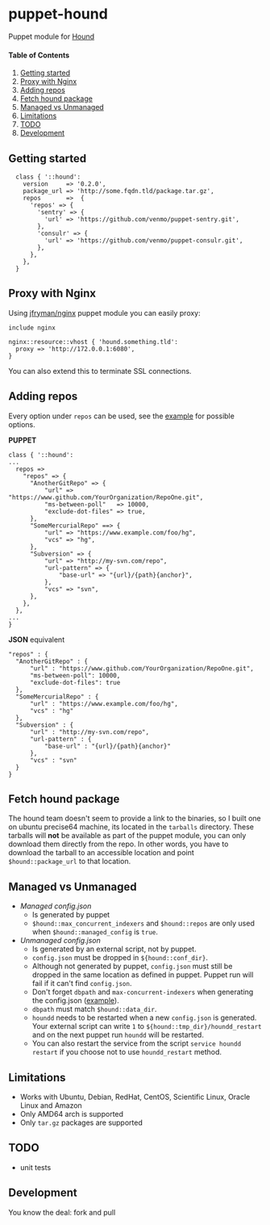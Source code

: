 # puppet-hound
Puppet module for [Hound](https://github.com/etsy/Hound)

#### Table of Contents

1. [Getting started](#getting-started)
2. [Proxy with Nginx](#proxy-with-nginx)
3. [Adding repos](#adding-repos)
4. [Fetch hound package](#fetch-hound-package)
5. [Managed vs Unmanaged](#managed-vs-unmanaged)
6. [Limitations](#limitations)
7. [TODO](#todo)
8. [Development](#development)


## Getting started
```
  class { '::hound':
    version     => '0.2.0',
    package_url => 'http://some.fqdn.tld/package.tar.gz',
    repos       =>  {
      'repos' => {
        'sentry' => {
          'url' => 'https://github.com/venmo/puppet-sentry.git',
        }, 
        'consulr' => {
          'url' => 'https://github.com/venmo/puppet-consulr.git',
        }, 
      },
    },
  }
```

## Proxy with Nginx
Using [jfryman/nginx](https://forge.puppetlabs.com/jfryman/nginx) puppet module you can easily proxy:

```
include nginx

nginx::resource::vhost { 'hound.something.tld':
  proxy => 'http://172.0.0.1:6080',
}
```

You can also extend this to terminate SSL connections.

## Adding repos
Every option under `repos` can be used, see the [example](https://github.com/etsy/Hound/blob/master/config-example.json) for possible options.

**PUPPET**
```
class { '::hound':
...
  repos =>
    "repos" => {
      "AnotherGitRepo" => {
          "url" => "https://www.github.com/YourOrganization/RepoOne.git",
          "ms-between-poll"   => 10000,
          "exclude-dot-files" => true,
      },
      "SomeMercurialRepo" ==> {
          "url" => "https://www.example.com/foo/hg",
          "vcs" => "hg",
      },
      "Subversion" => {
          "url" => "http://my-svn.com/repo",
          "url-pattern" => { 
              "base-url" => "{url}/{path}{anchor}",
          },
          "vcs" => "svn",
      },
    },
  },
...
}
```

**JSON** equivalent
```
"repos" : {
  "AnotherGitRepo" : {
      "url" : "https://www.github.com/YourOrganization/RepoOne.git",
      "ms-between-poll": 10000,
      "exclude-dot-files": true
  },
  "SomeMercurialRepo" : {
      "url" : "https://www.example.com/foo/hg",
      "vcs" : "hg"
  },
  "Subversion" : {
      "url" : "http://my-svn.com/repo",
      "url-pattern" : { 
          "base-url" : "{url}/{path}{anchor}"
      },
      "vcs" : "svn"
  }
}
```

## Fetch hound package
The hound team doesn't seem to provide a link to the binaries, so I built one on ubuntu precise64 machine, its located in the `tarballs` directory. These tarballs will **not** be available as part of the puppet module, you can only download them directly from the repo. In other words, you have to download the tarball to an accessible location and point `$hound::package_url` to that location.

## Managed vs Unmanaged
* *Managed config.json*
  * Is generated by puppet
  * `$hound::max_concurrent_indexers` and `$hound::repos` are only used when `$hound::managed_config` is `true`.
* *Unmanaged config.json*
  * Is generated by an external script, not by puppet.
  * `config.json` must be dropped in `${hound::conf_dir}`.
  * Although not generated by puppet, `config.json` must still be dropped in the same location as defined in puppet. Puppet run will fail if it can't find `config.json`.
  * Don't forget `dbpath` and `max-concurrent-indexers` when generating the config.json ([example](https://github.com/etsy/Hound/blob/master/config-example.json)).
  * `dbpath` must match `$hound::data_dir`.
  * `houndd` needs to be restarted when a new `config.json` is generated. Your external script can write `1` to `${hound::tmp_dir}/houndd_restart` and on the next puppet run `houndd` will be restarted.
  * You can also restart the service from the script `service houndd restart` if you choose not to use `houndd_restart` method.

## Limitations
* Works with Ubuntu, Debian, RedHat, CentOS, Scientific Linux, Oracle Linux and Amazon
* Only AMD64 arch is supported
* Only `tar.gz` packages are supported

## TODO
* unit tests

## Development
You know the deal: fork and pull
